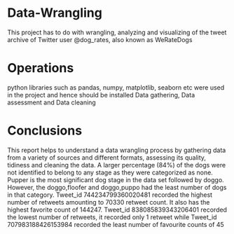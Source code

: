 # Data-Wrangling
This project has to do with wrangling, analyzing and visualizing of the tweet archive of Twitter user @dog_rates, also known as WeRateDogs
# Operations
python libraries such as pandas, numpy, matplotlib, seaborn etc were used in the project and hence should be installed
Data gathering, Data assessment and Data cleaning
# Conclusions
This report helps to understand a data wrangling process by gathering data from a variety of sources and different formats, assessing its quality, tidiness and cleaning the data.
A larger percentage (84%) of the dogs were not identified to belong to any stage as they were categorized as none. Pupper is the most significant dog stage in the data set followed by doggo. However, the doggo,floofer and doggo,puppo had the least number of dogs in that category.
Tweet_id 744234799360020481 recorded the highest number of retweets amounting to 70330 retweet count. It also has the highest favorite count of 144247.
Tweet_id 838085839343206401 recorded the lowest number of retweets, it recorded only 1 retweet while Tweet_id 707983188426153984 recorded the least number of favourite counts of 45
